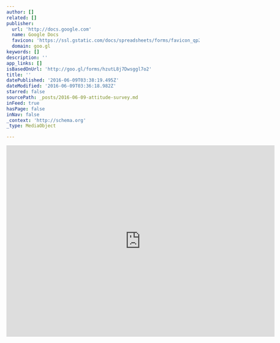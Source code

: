 ```yaml
---
author: []
related: []
publisher:
  url: 'http://docs.google.com'
  name: Google Docs
  favicon: 'https://ssl.gstatic.com/docs/spreadsheets/forms/favicon_qp2.png'
  domain: goo.gl
keywords: []
description: ''
app_links: []
isBasedOnUrl: 'http://goo.gl/forms/hzutL8j7Dwsggl7o2'
title: ''
datePublished: '2016-06-09T03:38:19.495Z'
dateModified: '2016-06-09T03:36:18.982Z'
starred: false
sourcePath: _posts/2016-06-09-attitude-survey.md
inFeed: true
hasPage: false
inNav: false
_context: 'http://schema.org'
_type: MediaObject

---
```

<iframe src="http://cdn.embedly.com/widgets/media.html?src=https%3A%2F%2Fdocs.google.com%2Fforms%2Fd%2F1I_x1nVo8Ir9QwjZfBWIVrLpBP9m_WZCx0LO8X1bmpks%2Fviewform%3Fembedded%3Dtrue&amp;url=https%3A%2F%2Fdocs.google.com%2Fforms%2Fd%2F1I_x1nVo8Ir9QwjZfBWIVrLpBP9m_WZCx0LO8X1bmpks%2Fviewform%3Fc%3D0%26w%3D1%26usp%3Dsend_form&amp;image=https%3A%2F%2Flh5.googleusercontent.com%2Fc6JPh5bBC4hhR7QnX7EcXOpxaksSgYc1Ds4QkcJyV1HKOcLL0dzd-no_KV7rSnH4bIA%3Dw1200-h630-p&amp;key=b7d04c9b404c499eba89ee7072e1c4f7&amp;type=text%2Fhtml&amp;schema=google" width="700" height="500" scrolling="no" frameborder="0" allowfullscreen="" style=""></iframe>